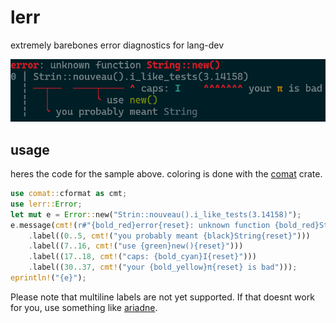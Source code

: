 # lerr

extremely barebones error diagnostics for lang-dev

![example error](https://raw.githubusercontent.com/bend-n/lerr/master/.github/example.png)

## usage

heres the code for the sample above.
coloring is done with the [comat](https://docs.rs/comat) crate.

```rust
use comat::cformat as cmt;
use lerr::Error;
let mut e = Error::new("Strin::nouveau().i_like_tests(3.14158)");
e.message(cmt!(r#"{bold_red}error{reset}: unknown function {bold_red}String::new(){reset}"#))
    .label((0..5, cmt!("you probably meant {black}String{reset}")))
    .label((7..16, cmt!("use {green}new(){reset}")))
    .label((17..18, cmt!("caps: {bold_cyan}I{reset}")))
    .label((30..37, cmt!("your {bold_yellow}π{reset} is bad")));
eprintln!("{e}");
```

Please note that multiline labels are not yet supported.
If that doesnt work for you, use something like [ariadne](https://crates.io/crates/ariadne).
